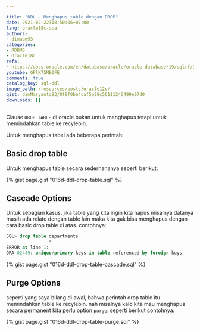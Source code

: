 ```yaml
---

title: "DDL - Menghapus table dengan DROP"
date: 2021-02-22T18:50:06+07:00
lang: oracle18c-oca
authors:
- dimasm93
categories:
- RDBMS
- Oracle18c
refs: 
- https://docs.oracle.com/en/database/oracle/oracle-database/19/sqlrf/DROP-TABLE.html#GUID-39D89EDC-155D-4A24-837E-D45DDA757B45
youtube: GPlK75ME0FE
comments: true
catalog_key: sql-ddl
image_path: /resources/posts/oracle12c/
gist: dimMaryanto93/8f9f0ba4caf5a28c56111246499e97d0
downloads: []
---
```


Clause `DROP TABLE` di oracle bukan untuk menghapus tetapi untuk memindahkan table ke recylebin.

<!--more-->

Untuk menghapus tabel ada beberapa perintah:

## Basic drop table

Untuk menghapus table secara sederhananya seperti berikut:

{% gist page.gist "016d-ddl-drop-table.sql" %}

## Cascade Options

Untuk sebagian kasus, jika table yang kita ingin kita hapus misalnya datanya masih ada relate dengan table lain maka kita gak bisa menghapus dengan cara basic drop table di atas. contohnya:

```sql
SQL> drop table departments
                *
ERROR at line 1:
ORA-02449: unique/primary keys in table referenced by foreign keys
```

{% gist page.gist "016d-ddl-drop-table-cascade.sql" %}

## Purge Options

seperti yang saya bilang di awal, bahwa perintah drop table itu memindahkan table ke recylebin. nah misalnya kalo kita mau menghapus secara permanent kita perlu option `purge`. seperti berikut contohnya:

{% gist page.gist "016d-ddl-drop-table-purge.sql" %}
